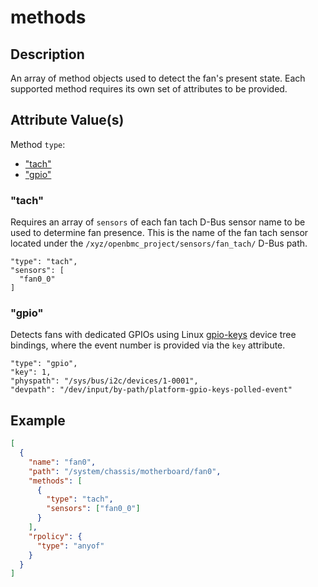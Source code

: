 # methods

## Description

An array of method objects used to detect the fan's present state. Each
supported method requires its own set of attributes to be provided.

## Attribute Value(s)

Method `type`:

- ["tach"](#tach)
- ["gpio"](#gpio)

### "tach"

Requires an array of `sensors` of each fan tach D-Bus sensor name to be used to
determine fan presence. This is the name of the fan tach sensor located under
the `/xyz/openbmc_project/sensors/fan_tach/` D-Bus path.

```
"type": "tach",
"sensors": [
  "fan0_0"
]
```

### "gpio"

Detects fans with dedicated GPIOs using Linux
[gpio-keys](https://www.kernel.org/doc/Documentation/devicetree/bindings/input/gpio-keys.txt)
device tree bindings, where the event number is provided via the `key`
attribute.

```
"type": "gpio",
"key": 1,
"physpath": "/sys/bus/i2c/devices/1-0001",
"devpath": "/dev/input/by-path/platform-gpio-keys-polled-event"
```

## Example

```json
[
  {
    "name": "fan0",
    "path": "/system/chassis/motherboard/fan0",
    "methods": [
      {
        "type": "tach",
        "sensors": ["fan0_0"]
      }
    ],
    "rpolicy": {
      "type": "anyof"
    }
  }
]
```
